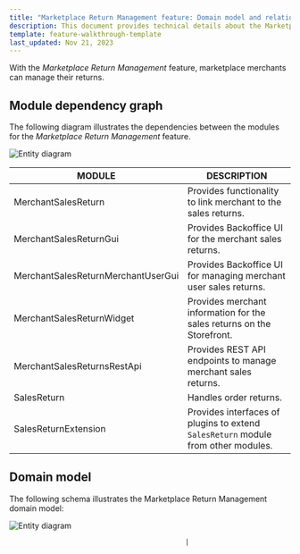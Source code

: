 ```yaml
---
title: "Marketplace Return Management feature: Domain model and relationships"
description: This document provides technical details about the Marketplace Return Management feature.
template: feature-walkthrough-template
last_updated: Nov 21, 2023
---
```


With the *Marketplace Return Management* feature, marketplace merchants can manage their returns.

## Module dependency graph

The following diagram illustrates the dependencies between the modules for the *Marketplace Return Management* feature.

![Entity diagram](https://confluence-connect.gliffy.net/embed/image/e12bcdcb-8510-4ebf-80c3-0ee1c3054002.png?utm_medium=live&utm_source=confluence)

| MODULE     | DESCRIPTION                |
|------------|----------------------------|
| MerchantSalesReturn | Provides functionality to link merchant to the sales returns.  |
| MerchantSalesReturnGui | Provides Backoffice UI for the merchant sales returns.  |
| MerchantSalesReturnMerchantUserGui | Provides Backoffice UI for managing merchant user sales returns.  |
| MerchantSalesReturnWidget | Provides merchant information for the sales returns on the Storefront.   |
| MerchantSalesReturnsRestApi | Provides REST API endpoints to manage merchant sales returns.   |
| SalesReturn | Handles order returns. |
| SalesReturnExtension | Provides interfaces of plugins to extend `SalesReturn` module from other modules.  |

## Domain model

The following schema illustrates the Marketplace Return Management domain model:

![Entity diagram](https://confluence-connect.gliffy.net/embed/image/9f01ed2f-2be0-4e59-afa3-e56fd8390b51.png?utm_medium=live&utm_source=confluence)

                                                |
